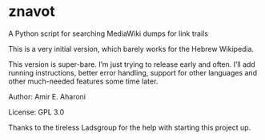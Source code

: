 # znavot
A Python script for searching MediaWiki dumps for link trails

This is a very initial version, which barely works for the Hebrew Wikipedia.

This version is super-bare. I’m just trying to release early and often.
I’ll add running instructions, better error handling, support for other languages
and other much-needed features some time later.

Author: Amir E. Aharoni

License: GPL 3.0

Thanks to the tireless Ladsgroup for the help with starting this project up.
